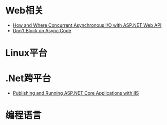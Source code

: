 # Web相关
* [How and Where Concurrent Asynchronous I/O with ASP.NET Web API](http://www.tugberkugurlu.com/archive/how-and-where-concurrent-asynchronous-io-with-asp-net-web-api)
* [Don't Block on Async Code](http://blog.stephencleary.com/2012/07/dont-block-on-async-code.html)



# Linux平台




# .Net跨平台
* [Publishing and Running ASP.NET Core Applications with IIS](https://weblog.west-wind.com/posts/2016/Jun/06/Publishing-and-Running-ASPNET-Core-Applications-with-IIS)



# 编程语言



